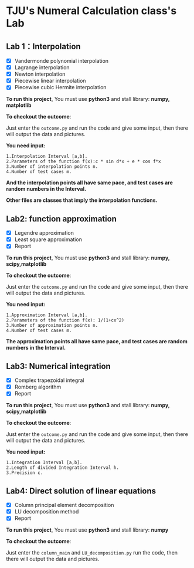 # TJU's Numeral Calculation class's Lab

## Lab 1：Interpolation

- [x] Vandermonde polynomial interpolation
- [x] Lagrange interpolation
- [x] Newton interpolation
- [x] Piecewise linear interpolation
- [x] Piecewise cubic Hermite interpolation

**To run this project**, You must use **python3** and stall library: **numpy, matplotlib**

**To checkout the outcome**:

Just enter the `outcome.py` and run the code and give some input, then there will output the data and pictures.

**You need input:**

```shell
1.Interpolation Interval [a,b].
2.Parameters of the function f(x):c * sin d*x + e * cos f*x
3.Number of interpolation points n.
4.Number of test cases m.
```

**And the interpolation points all have same pace, and test cases are random numbers in the Interval.**

**Other files are classes that imply the interpolation functions.**

## Lab2: function approximation

- [x] Legendre approximation
- [x] Least square approximation
- [x] Report

**To run this project**, You must use **python3** and stall library: **numpy, scipy,matplotlib**

**To checkout the outcome**:

Just enter the `outcome.py` and run the code and give some input, then there will output the data and pictures.

**You need input:**

```shell
1.Approximation Interval [a,b].
2.Parameters of the function f(x): 1/(1+cx^2)
3.Number of approximation points n.
4.Number of test cases m.
```

**The approximation points all have same pace, and test cases are random numbers in the Interval.**

## Lab3: Numerical integration

- [x] Complex trapezoidal integral
- [x] Romberg algorithm
- [x] Report

**To run this project**, You must use **python3** and stall library: **numpy, scipy,matplotlib**

**To checkout the outcome**:

Just enter the `outcome.py` and run the code and give some input, then there will output the data and pictures.

**You need input:**

```shell
1.Integration Interval [a,b].
2.Length of divided Integration Interval h.
3.Precision ε. 
```

## Lab4: Direct solution of linear equations

- [x] Column principal element decomposition
- [x] LU decomposition method
- [x] Report

**To run this project**, You must use **python3** and stall library: **numpy**

**To checkout the outcome**:

Just enter the `column_main` and `LU_decomposition.py` run the code, then there will output the data and pictures.
